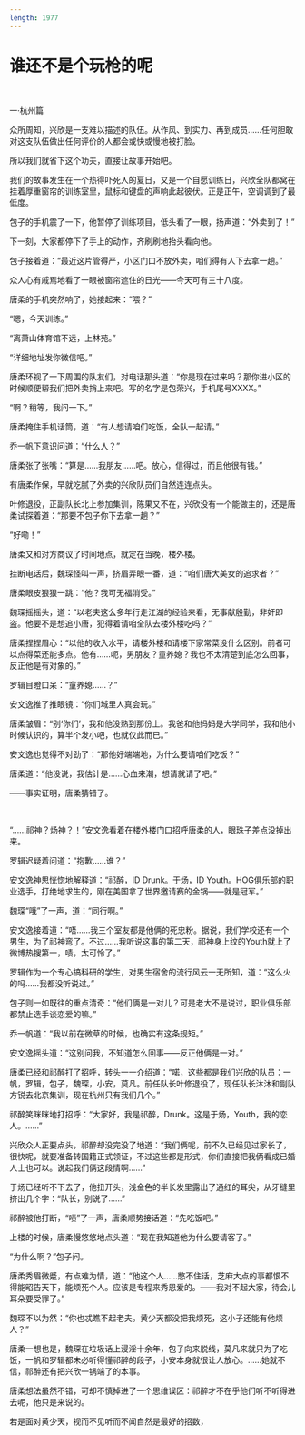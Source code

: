 ```yaml
---
length: 1977
---
```


# 谁还不是个玩枪的呢

<br>

一·杭州篇

众所周知，兴欣是一支难以描述的队伍。从作风、到实力、再到成员……任何胆敢对这支队伍做出任何评价的人都会或快或慢地被打脸。

所以我们就省下这个功夫，直接让故事开始吧。

我们的故事发生在一个热得吓死人的夏日，又是一个自愿训练日，兴欣全队都窝在挂着厚重窗帘的训练室里，鼠标和键盘的声响此起彼伏。正是正午，空调调到了最低度。

包子的手机震了一下，他暂停了训练项目，低头看了一眼，扬声道：“外卖到了！”

下一刻，大家都停下了手上的动作，齐刷刷地抬头看向他。

包子接着道：“最近这片管得严，小区门口不放外卖，咱们得有人下去拿一趟。”

众人心有戚焉地看了一眼被窗帘遮住的日光——今天可有三十八度。

唐柔的手机突然响了，她接起来：“喂？”

“嗯，今天训练。”

“离萧山体育馆不远，上林苑。”

“详细地址发你微信吧。”

唐柔环视了一下周围的队友们，对电话那头道：“你是现在过来吗？那你进小区的时候顺便帮我们把外卖捎上来吧。写的名字是包荣兴，手机尾号XXXX。”

“啊？稍等，我问一下。”

唐柔掩住手机话筒，道：“有人想请咱们吃饭，全队一起请。”

乔一帆下意识问道：“什么人？”

唐柔张了张嘴：“算是……我朋友……吧。放心，信得过，而且他很有钱。”

有唐柔作保，早就吃腻了外卖的兴欣队员们自然连连点头。

叶修退役，正副队长北上参加集训，陈果又不在，兴欣没有一个能做主的，还是唐柔试探着道：“那要不包子你下去拿一趟？”

“好嘞！”

唐柔又和对方商议了时间地点，就定在当晚，楼外楼。

挂断电话后，魏琛怪叫一声，挤眉弄眼一番，道：“咱们唐大美女的追求者？”

唐柔眼皮狠狠一跳：“他？我可无福消受。”

魏琛摇摇头，道：“以老夫这么多年行走江湖的经验来看，无事献殷勤，非奸即盗。他要不是想追小唐，犯得着请咱全队去楼外楼吃吗？”

唐柔捏捏眉心：“以他的收入水平，请楼外楼和请楼下家常菜没什么区别。前者可以点得菜还能多点。他有……呃，男朋友？童养媳？我也不太清楚到底怎么回事，反正他是有对象的。”

罗辑目瞪口呆：“童养媳……？”

安文逸推了推眼镜：“你们城里人真会玩。”

唐柔皱眉：“别‘你们’，我和他没熟到那份上。我爸和他妈妈是大学同学，我和他小时候认识的，算半个发小吧，也就仅此而已。”

安文逸也觉得不对劲了：“那他好端端地，为什么要请咱们吃饭？”

唐柔道：“他没说，我估计是……心血来潮，想请就请了吧。”

——事实证明，唐柔猜错了。

<br>

“……祁神？炀神？！”安文逸看着在楼外楼门口招呼唐柔的人，眼珠子差点没掉出来。

罗辑迟疑着问道：“抱歉……谁？”

安文逸神思恍惚地解释道：“祁醉，ID Drunk。于炀，ID Youth。HOG俱乐部的职业选手，打绝地求生的，刚在美国拿了世界邀请赛的金锅——就是冠军。”

魏琛“哦”了一声，道：“同行啊。”

安文逸接着道：“唔……我三个室友都是他俩的死忠粉。据说，我们学校还有一个男生，为了祁神弯了。不过……我听说这事的第二天，祁神身上纹的Youth就上了微博热搜第一，啧，太可怜了。”

罗辑作为一个专心搞科研的学生，对男生宿舍的流行风云一无所知，道：“这么火的吗……我都没听说过。”

包子则一如既往的重点清奇：“他们俩是一对儿？可是老大不是说过，职业俱乐部都禁止选手谈恋爱的嘛。”

乔一帆道：“我以前在微草的时候，也确实有这条规矩。”

安文逸摇头道：“这别问我，不知道怎么回事——反正他俩是一对。”

唐柔已经和祁醉打了招呼，转头一一介绍道：“喏，这些都是我们兴欣的队员：一帆，罗辑，包子，魏琛，小安，莫凡。前任队长叶修退役了，现任队长沐沐和副队方锐去北京集训，现在杭州只有我们几个。”

祁醉笑眯眯地打招呼：“大家好，我是祁醉，Drunk。这是于炀，Youth，我的恋人。……”

兴欣众人正要点头，祁醉却没完没了地道：“我们俩呢，前不久已经见过家长了，很快呢，就要准备转国籍正式领证，不过这些都是形式，你们直接把我俩看成已婚人士也可以。说起我们俩这段情啊……”

于炀已经听不下去了，他扭开头，浅金色的半长发里露出了通红的耳尖，从牙缝里挤出几个字：“队长，别说了……”

祁醉被他打断，“啧”了一声，唐柔顺势接话道：“先吃饭吧。”

上楼的时候，唐柔慢悠悠地点头道：“现在我知道他为什么要请客了。”

“为什么啊？”包子问。

唐柔秀眉微蹙，有点难为情，道：“他这个人……憋不住话，芝麻大点的事都恨不得能昭告天下，能烦死个人。应该是专程来秀恩爱的。——我对不起大家，待会儿耳朵要受罪了。”

魏琛不以为然：“你也忒瞧不起老夫。黄少天都没把我烦死，这小子还能有他烦人？”

唐柔一想也是，魏琛在垃圾话上浸淫十余年，包子向来脱线，莫凡来就只为了吃饭，一帆和罗辑都未必听得懂祁醉的段子，小安本身就很让人放心。……她就不信，祁醉还有把兴欣一锅端了的本事。

唐柔想法虽然不错，可却不慎掉进了一个思维误区：祁醉才不在乎他们听不听得进去呢，他只是来说的。

若是面对黄少天，视而不见听而不闻自然是最好的招数，

